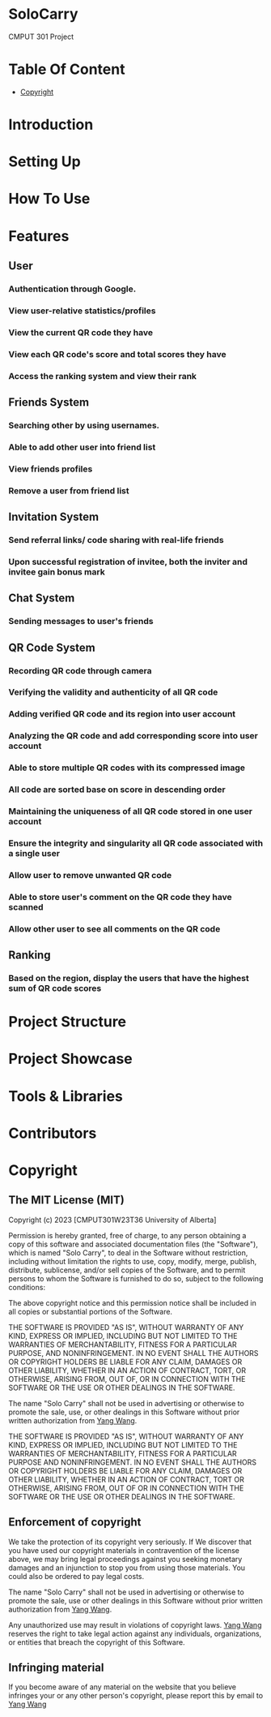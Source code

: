 # SoloCarry
CMPUT 301 Project

# Table Of Content
- [Copyright](#Copyright)
# Introduction 

# Setting Up

# How To Use

# Features
## User
### Authentication through Google.
### View user-relative statistics/profiles 
### View the current QR code they have
### View each QR code's score and total scores they have
### Access the ranking system and view their rank
## Friends System
### Searching other by using usernames.
### Able to add other user into friend list
### View friends profiles
### Remove a user from friend list
## Invitation System
### Send referral links/ code sharing with real-life friends
### Upon successful registration of invitee, both the inviter and invitee gain bonus mark 
## Chat System
### Sending messages to user's friends
## QR Code System
### Recording QR code through camera 
### Verifying the validity and authenticity of all QR code  
### Adding verified QR code and its region into user account 
### Analyzing the QR code and add corresponding score into user account 
### Able to store multiple QR codes with its compressed image  
### All code are sorted base on score in descending order 
### Maintaining the uniqueness of all QR code stored in one user account
### Ensure the integrity and singularity all QR code associated with a single user 
### Allow user to remove unwanted QR code 
### Able to store user's comment on the QR code they have scanned 
### Allow other user to see all comments on the QR code
## Ranking
### Based on the region, display the users that have the highest sum of QR code scores 

# Project Structure

# Project Showcase

# Tools & Libraries

# Contributors

# Copyright
## The MIT License (MIT)

Copyright (c) 2023 [CMPUT301W23T36 University of Alberta]

Permission is hereby granted, free of charge, to any person obtaining a copy of this software and associated documentation files (the "Software"), which is named "Solo Carry", to deal in the Software without restriction, including without limitation the rights to use, copy, modify, merge, publish, distribute, sublicense, and/or sell copies of the Software, and to permit persons to whom the Software is furnished to do so, subject to the following conditions:

The above copyright notice and this permission notice shall be included in all copies or substantial portions of the Software.

THE SOFTWARE IS PROVIDED "AS IS", WITHOUT WARRANTY OF ANY KIND, EXPRESS OR IMPLIED, INCLUDING BUT NOT LIMITED TO THE WARRANTIES OF MERCHANTABILITY, FITNESS FOR A PARTICULAR PURPOSE, AND NONINFRINGEMENT. IN NO EVENT SHALL THE AUTHORS OR COPYRIGHT HOLDERS BE LIABLE FOR ANY CLAIM, DAMAGES OR OTHER LIABILITY, WHETHER IN AN ACTION OF CONTRACT, TORT, OR OTHERWISE, ARISING FROM, OUT OF, OR IN CONNECTION WITH THE SOFTWARE OR THE USE OR OTHER DEALINGS IN THE SOFTWARE.

The name "Solo Carry" shall not be used in advertising or otherwise to promote the sale, use, or other dealings in this Software without prior written authorization from [Yang Wang](1527638985@qq.com).

THE SOFTWARE IS PROVIDED "AS IS", WITHOUT WARRANTY OF ANY KIND, EXPRESS OR IMPLIED, INCLUDING BUT NOT LIMITED TO THE WARRANTIES OF MERCHANTABILITY, FITNESS FOR A PARTICULAR PURPOSE AND NONINFRINGEMENT. IN NO EVENT SHALL THE AUTHORS OR COPYRIGHT HOLDERS BE LIABLE FOR ANY CLAIM, DAMAGES OR OTHER LIABILITY, WHETHER IN AN ACTION OF CONTRACT, TORT OR OTHERWISE, ARISING FROM, OUT OF OR IN CONNECTION WITH THE SOFTWARE OR THE USE OR OTHER DEALINGS IN THE SOFTWARE.

## Enforcement of copyright
We take the protection of its copyright very seriously. If We discover that you have used our copyright materials in contravention of the license above, we may bring legal proceedings against you seeking monetary damages and an injunction to stop you from using those materials. You could also be ordered to pay legal costs.

The name "Solo Carry" shall not be used in advertising or otherwise to promote the sale, use or other dealings in this Software without prior written authorization from [Yang Wang](1527638985@qq.com).

Any unauthorized use may result in violations of copyright laws. [Yang Wang](1527638985@qq.com) reserves the right to take legal action against any individuals, organizations, or entities that breach the copyright of this Software.

## Infringing material

If you become aware of any material on the website that you believe infringes your or any other person's copyright, please report this by email to [Yang Wang](1527638985@qq.com)


